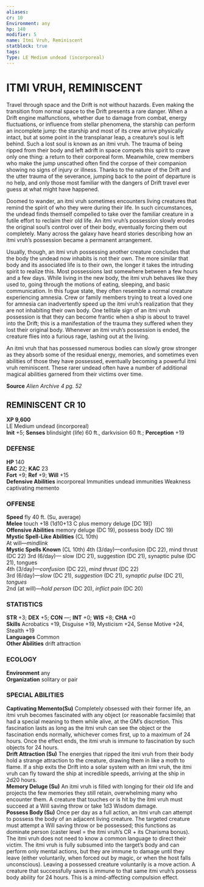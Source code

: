 ```yaml
---
aliases: 
cr: 10
Environment: any
hp: 140
modifier: 5
name: Itmi Vruh, Reminiscent
statblock: true
tags: 
Type: LE Medium undead (incorporeal)  
---
```

# ITMI VRUH, REMINISCENT
Travel through space and the Drift is not without hazards. Even making the transition from normal space to the Drift presents a rare danger. When a Drift engine malfunctions, whether due to damage from combat, energy fluctuations, or influence from stellar phenomena, the starship can perform an incomplete jump: the starship and most of its crew arrive physically intact, but at some point in the transplanar leap, a creature’s soul is left behind. Such a lost soul is known as an itmi vruh. The trauma of being ripped from their body and left adrift in space compels this spirit to crave only one thing: a return to their corporeal form. Meanwhile, crew members who make the jump unscathed often find the corpse of their companion showing no signs of injury or illness. Thanks to the nature of the Drift and the utter trauma of the severance, jumping back to the point of departure is no help, and only those most familiar with the dangers of Drift travel ever guess at what might have happened.

Doomed to wander, an itmi vruh sometimes encounters living creatures that remind the spirit of who they were during their life. In such circumstances, the undead finds themself compelled to take over the familiar creature in a futile effort to reclaim their old life. An itmi vruh’s possession slowly erodes the original soul’s control over of their body, eventually forcing them out completely. Many across the galaxy have heard stories describing how an itmi vruh’s possession became a permanent arrangement.

Usually, though, an itmi vruh possessing another creature concludes that the body the undead now inhabits is not their own. The more similar that body and its associated life is to their own, the longer it takes the intruding spirit to realize this. Most possessions last somewhere between a few hours and a few days. While living in the new body, the itmi vruh behaves like they used to, going through the motions of eating, sleeping, and basic communication. In this fugue state, they often resemble a normal creature experiencing amnesia. Crew or family members trying to treat a loved one for amnesia can inadvertently speed up the itmi vruh’s realization that they are not inhabiting their own body. One telltale sign of an itmi vruh possession is that they can become frantic when a ship is about to travel into the Drift; this is a manifestation of the trauma they suffered when they lost their original body. Whenever an itmi vruh’s possession is ended, the creature flies into a furious rage, lashing out at the living.

An itmi vruh that has possessed numerous bodies can slowly grow stronger as they absorb some of the residual energy, memories, and sometimes even abilities of those they have possessed, eventually becoming a powerful itmi vruh reminiscent. These rarer undead often have a number of additional magical abilities garnered from their victims over time.

**Source** _Alien Archive 4 pg. 52_

## REMINISCENT CR 10

**XP 9,600**  
LE Medium undead (incorporeal)  
**Init** +5; **Senses** blindsight (life) 60 ft., darkvision 60 ft.; **Perception** +19  

### DEFENSE

**HP** 140  
**EAC** 22; **KAC** 23  
**Fort** +9; **Ref** +9; **Will** +15  
**Defensive Abilities** incorporeal Immunities undead immunities Weakness captivating memento  

### OFFENSE

**Speed** fly 40 ft. (Su, average)  
**Melee** touch +18 (1d10+13 C plus memory deluge \[DC 19\])  
**Offensive Abilities** memory deluge (DC 19), possess body (DC 19)  
**Mystic Spell-Like Abilities** (CL 10th)  
At will—_mindlink_  
**Mystic Spells Known** (CL 10th) 4th (3/day)—confusion (DC 22), mind thrust (DC 22) 3rd (6/day)— slow (DC 21), suggestion (DC 21), synaptic pulse (DC 21), tongues  
4th (3/day)—_confusion_ (DC 22), _mind thrust_ (DC 22)  
3rd (6/day)—_slow_ (DC 21), _suggestion_ (DC 21), _synaptic pulse_ (DC 21), _tongues_  
2nd (at will)—_hold person_ (DC 20), _inflict pain_ (DC 20)

### STATISTICS

**STR** +3; **DEX** +5; **CON** —; **INT** +0; **WIS** +8; **CHA** +0  
**Skills** Acrobatics +19, Disguise +19, Mysticism +24, Sense Motive +24, Stealth +19  
**Languages** Common  
**Other Abilities** drift attraction

### ECOLOGY

**Environment** any  
**Organization** solitary or pair

### SPECIAL ABILITIES

**Captivating Memento(Su)** Completely obsessed with their former life, an itmi vruh becomes fascinated with any object (or reasonable facsimile) that had a special meaning to them while alive, at the GM’s discretion. This fascination lasts as long as the itmi vruh can see the object or the fascination ends normally, whichever comes first, up to a maximum of 24 hours. Once the effect ends, the itmi vruh is immune to fascination by such objects for 24 hours.  
**Drift Attraction (Su)** The energies that ripped the itmi vruh from their body hold a strange attraction to the creature, drawing them in like a moth to flame. If a ship exits the Drift into a solar system with an itmi vruh, the itmi vruh can fly toward the ship at incredible speeds, arriving at the ship in 2d20 hours.  
**Memory Deluge (Su)** An itmi vruh is filled with longing for their old life and projects the few memories they still retain, overwhelming many who encounter them. A creature that touches or is hit by the itmi vruh must succeed at a Will saving throw or take 1d3 Wisdom damage.  
**Possess Body (Su)** Once per day as a full action, an itmi vruh can attempt to possess the body of an adjacent living creature. The targeted creature must attempt a Will saving throw or be possessed; this functions as dominate person (caster level = the itmi vruh’s CR + its Charisma bonus). The itmi vruh does not need to know a common language to direct their victim. The itmi vruh is fully subsumed into the target’s body and can perform only mental actions, but they are immune to damage until they leave (either voluntarily, when forced out by magic, or when the host falls unconscious). Leaving a possessed creature voluntarily is a move action. A creature that successfully saves is immune to that same itmi vruh’s possess body ability for 24 hours. This is a mind-affecting compulsion effect.
